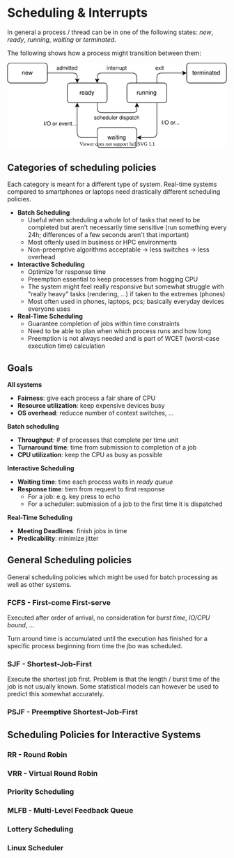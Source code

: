 # Scheduling & Interrupts

In general a process / thread can be in one of the following states: *new*, *ready*, *running*, *waiting* or *terminated*.

The following shows how a process might transition between them:

![states](../assets/os/process_state.svg)


## Categories of scheduling policies

Each category is meant for a different type of system. Real-time systems compared to smartphones or laptops need drastically different scheduling policies.

- **Batch Scheduling**
  - Useful when scheduling a whole lot of tasks that need to be completed but aren't necessarily time sensitive (run something every 24h; differences of a few seconds aren't that important)
  - Most oftenly used in business or HPC environments
  - Non-preemptive algorithms acceptable -> less switches -> less overhead
- **Interactive Scheduling**
  - Optimize for response time
  - Preemption essential to keep processes from hogging CPU
  - The system might feel really responsive but somewhat struggle with "really heavy" tasks (rendering, ...) if taken to the extremes (phones)
  - Most often used in phones, laptops, pcs; basically everyday devices everyone uses
- **Real-Time Scheduling**
  - Guarantee completion of jobs within time constraints
  - Need to be able to plan when which process runs and how long
  - Preemption is not always needed and is part of WCET (worst-case execution time) calculation


## Goals

**All systems**
- **Fairness**: give each process a fair share of CPU
- **Resource utilization**: keep expensive devices busy
- **OS overhead**: reducce number of context switches, ...

**Batch scheduling**
- **Throughput**: # of processes that complete per time unit
- **Turnaround time**: time from submission to completion of a job
- **CPU utilization**: keep the CPU as busy as possible

**Interactive Scheduling**
- **Waiting time**: time each process waits in *ready queue*
- **Response time**: tiem from request to first response
  - For a job: e.g. key press to echo
  - For a scheduler: submission of a job to the first time it is dispatched

**Real-Time Scheduling**
- **Meeting Deadlines**: finish jobs in time
- **Predicability**: minimize jitter


## General Scheduling policies

General scheduling policies which might be used for batch processing as well as other systems.

### FCFS - First-come First-serve

Executed after order of arrival, no consideration for *burst time*, *IO/CPU bound*, ...

Turn around time is accumulated until the execution has finished for a specific process beginning from time the jbo was scheduled.

### SJF - Shortest-Job-First

Execute the shortest job first.
Problem is that the length / burst time of the job is not usually known.
Some statistical models can however be used to predict this somewhat accurately.

### PSJF - Preemptive Shortest-Job-First

## Scheduling Policies for Interactive Systems

### RR - Round Robin

### VRR - Virtual Round Robin

### Priority Scheduling

### MLFB - Multi-Level Feedback Queue

### Lottery Scheduling

### Linux Scheduler

